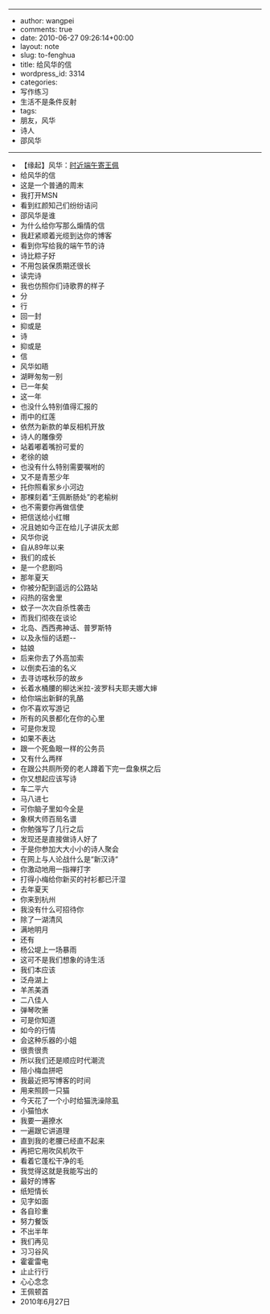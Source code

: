 - --
- author: wangpei
- comments: true
- date: 2010-06-27 09:26:14+00:00
- layout: note
- slug: to-fenghua
- title: 给风华的信
- wordpress_id: 3314
- categories:
- 写作练习
- 生活不是条件反射
- tags:
- 朋友，风华
- 诗人
- 邵风华
- --
- 【缘起】风华：[时近端午寄王佩](http://fenghua.blog.paowang.net/2010/06/25/%E6%97%B6%E8%BF%91%E7%AB%AF%E5%8D%88%E5%AF%84%E7%8E%8B%E4%BD%A9%EF%BC%88%E4%B8%80%E9%A6%96%EF%BC%89/comment-page-1/#comment-305)
- 给风华的信
- 这是一个普通的周末
- 我打开MSN
- 看到红颜知己们纷纷诘问
- 邵风华是谁
- 为什么给你写那么煽情的信
- 我赶紧顺着光缆到达你的博客
- 看到你写给我的端午节的诗
- 诗比粽子好
- 不用包装保质期还很长
- 读完诗
- 我也仿照你们诗歌界的样子
- 分
- 行
- 回一封
- 抑或是
- 诗
- 抑或是
- 信
- 风华如晤
- 湖畔匆匆一别
- 已一年矣
- 这一年
- 也没什么特别值得汇报的
- 雨中的红莲
- 依然为新款的单反相机开放
- 诗人的雕像旁
- 站着嘟着嘴扮可爱的
- 老徐的娘
- 也没有什么特别需要嘱咐的
- 又不是青葱少年
- 托你照看家乡小河边
- 那棵刻着“王佩断肠处”的老榆树
- 也不需要你再做信使
- 把信送给小红帽
- 况且她如今正在给儿子讲灰太郎
- 风华你说
- 自从89年以来
- 我们的成长
- 是一个悲剧吗
- 那年夏天
- 你被分配到遥远的公路站
- 闷热的宿舍里
- 蚊子一次次自杀性袭击
- 而我们彻夜在谈论
- 北岛、西西弗神话、普罗斯特
- 以及永恒的话题--
- 姑娘
- 后来你去了外高加索
- 以倒卖石油的名义
- 去寻访喀秋莎的故乡
- 长着水桶腰的柳达米拉-波罗科夫耶夫娜大婶
- 给你端出新鲜的乳酪
- 你不喜欢写游记
- 所有的风景都化在你的心里
- 可是你发现
- 如果不表达
- 跟一个死鱼眼一样的公务员
- 又有什么两样
- 在跟公共厕所旁的老人蹲着下完一盘象棋之后
- 你又想起应该写诗
- 车二平六
- 马八进七
- 可你脑子里如今全是
- 象棋大师百局名谱
- 你勉强写了几行之后
- 发现还是直接做诗人好了
- 于是你参加大大小小的诗人聚会
- 在网上与人论战什么是“新汉诗“
- 你激动地用一指禅打字
- 打得小梅给你新买的衬衫都已汗湿
- 去年夏天
- 你来到杭州
- 我没有什么可招待你
- 除了一湖清风
- 满地明月
- 还有
- 杨公堤上一场暴雨
- 这可不是我们想象的诗生活
- 我们本应该
- 泛舟湖上
- 羊羔美酒
- 二八佳人
- 弹琴吹箫
- 可是你知道
- 如今的行情
- 会这种乐器的小姐
- 很贵很贵
- 所以我们还是顺应时代潮流
- 陪小梅血拼吧
- 我最近把写博客的时间
- 用来照顾一只猫
- 今天花了一个小时给猫洗澡除虱
- 小猫怕水
- 我要一遍撩水
- 一遍跟它讲道理
- 直到我的老腰已经直不起来
- 再把它用吹风机吹干
- 看着它蓬松干净的毛
- 我觉得这就是我能写出的
- 最好的博客
- 纸短情长
- 见字如面
- 各自珍重
- 努力餐饭
- 不出半年
- 我们再见
- 习习谷风
- 霍霍雷电
- 止止行行
- 心心念念
- 王佩顿首
- 2010年6月27日
